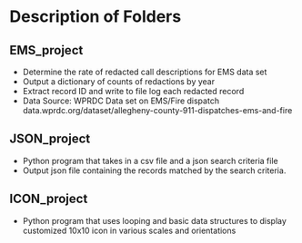 # Description of Folders

## EMS_project
- Determine the rate of redacted call descriptions for EMS data set
- Output a dictionary of counts of redactions by year
- Extract record ID and write to file log each redacted record
- Data Source: WPRDC Data set on EMS/Fire dispatch 
<br> data.wprdc.org/dataset/allegheny-county-911-dispatches-ems-and-fire

## JSON_project

- Python program that takes in a csv file and a json search criteria file 
- Output json file containing the records matched by the search criteria.

## ICON_project
- Python program that uses looping and basic data structures to display customized 10x10 icon in various scales and orientations

